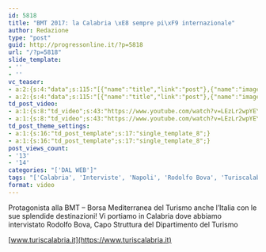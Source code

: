 ```yaml
---
id: 5818
title: "BMT 2017: la Calabria \xE8 sempre pi\xF9 internazionale"
author: Redazione
type: "post"
guid: http://progressonline.it/?p=5818
url: "/?p=5818"
slide_template:
- ''
- ''
vc_teaser:
- a:2:{s:4:"data";s:115:"[{"name":"title","link":"post"},{"name":"image","image":"featured","link":"none"},{"name":"text","mode":"excerpt"}]";s:7:"bgcolor";s:0:"";}
- a:2:{s:4:"data";s:115:"[{"name":"title","link":"post"},{"name":"image","image":"featured","link":"none"},{"name":"text","mode":"excerpt"}]";s:7:"bgcolor";s:0:"";}
td_post_video:
- a:1:{s:8:"td_video";s:43:"https://www.youtube.com/watch?v=LEzLr2wpYEY";}
- a:1:{s:8:"td_video";s:43:"https://www.youtube.com/watch?v=LEzLr2wpYEY";}
td_post_theme_settings:
- a:1:{s:16:"td_post_template";s:17:"single_template_8";}
- a:1:{s:16:"td_post_template";s:17:"single_template_8";}
post_views_count:
- '13'
- '14'
categories: "['DAL WEB']"
tags: "['Calabria', 'Interviste', 'Napoli', 'Rodolfo Bova', 'Turiscalabria', 'turismo', 'turismo BMT 2017', 'Viaggi']"
format: video
---
```


Protagonista alla BMT – Borsa Mediterranea del Turismo anche l’Italia con le sue splendide destinazioni! Vi portiamo in Calabria dove abbiamo intervistato Rodolfo Bova, Capo Struttura del Dipartimento del Turismo

[www.turiscalabria.it](https://www.turiscalabria.it)